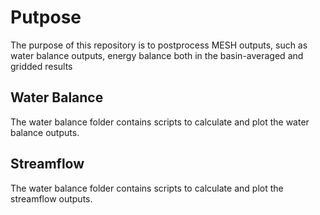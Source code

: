 # Putpose
The purpose of this repository is to postprocess MESH outputs, such as water balance outputs, energy balance both in the basin-averaged and gridded results


## Water Balance
The water balance folder contains scripts to calculate and plot the water balance outputs. 

## Streamflow
The water balance folder contains scripts to calculate and plot the streamflow outputs. 

